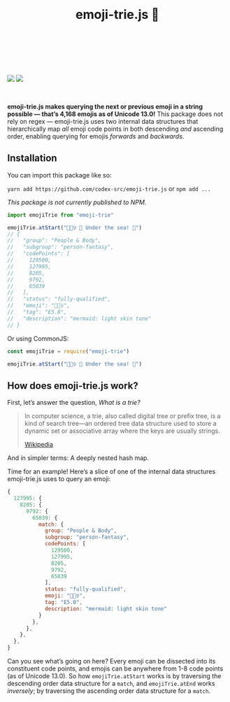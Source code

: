 <!-- https://github.com/streamich/react-use/blob/master/README.md -->
<div align="center">
  <h1>
    <br>
    <br>
    emoji-trie.js 🌳
    <br>
    <br>
    <br>
    <br>
  </h1>
</div>

![](https://img.shields.io/badge/eslint-passing-brightgreen) ![](https://img.shields.io/badge/jest-passing-brightgreen)

<br>

**emoji-trie.js makes querying the next or previous emoji in a string possible — that’s 4,168 emojis as of Unicode 13.0!** This package does not rely on regex — emoji-trie.js uses two internal data structures that hierarchically map _all_ emoji code points in both descending _and_ ascending order, enabling querying for emojis _forwards_ and _backwards_.

## Installation

You can import this package like so:

`yarn add https://github.com/codex-src/emoji-trie.js` or `npm add ...`

_This package is not currently published to NPM._

```js
import emojiTrie from "emoji-trie"

emojiTrie.atStart("🧜🏻‍♀️ 🎵 Under the sea! 🎵")
// {
//   "group": "People & Body",
//   "subgroup": "person-fantasy",
//   "codePoints": [
//     129500,
//     127995,
//     8205,
//     9792,
//     65039
//   ],
//   "status": "fully-qualified",
//   "emoji": "🧜🏻‍♀️",
//   "tag": "E5.0",
//   "description": "mermaid: light skin tone"
// }
```

Or using CommonJS:

```js
const emojiTrie = require("emoji-trie")

emojiTrie.atStart("🧜🏻‍♀️ 🎵 Under the sea! 🎵")
```

## How does emoji-trie.js work?

First, let’s answer the question, _What is a trie?_

> In computer science, a trie, also called digital tree or prefix tree, is a kind of search tree—an ordered tree data structure used to store a dynamic set or associative array where the keys are usually strings.
>
> [Wikipedia](https://en.wikipedia.org/wiki/Trie)

And in simpler terms: A deeply nested hash map.

Time for an example! Here’s a slice of one of the internal data structures emoji-trie.js uses to query an emoji:

```js
{
  127995: {
    8205: {
      9792: {
        65039: {
          match: {
            group: "People & Body",
            subgroup: "person-fantasy",
            codePoints: [
              129500,
              127995,
              8205,
              9792,
              65039
            ],
            status: "fully-qualified",
            emoji: "🧜🏻‍♀️",
            tag: "E5.0",
            description: "mermaid: light skin tone"
          }
        },
      },
    },
  },
}
```

Can you see what’s going on here? Every emoji can be dissected into its constituent code points, and emojis can be anywhere from 1-8 code points (as of Unicode 13.0). So how `emojiTrie.atStart` works is by traversing the descending order data structure for a `match`, and `emojiTrie.atEnd` works _inversely_; by traversing the ascending order data structure for a `match`.
